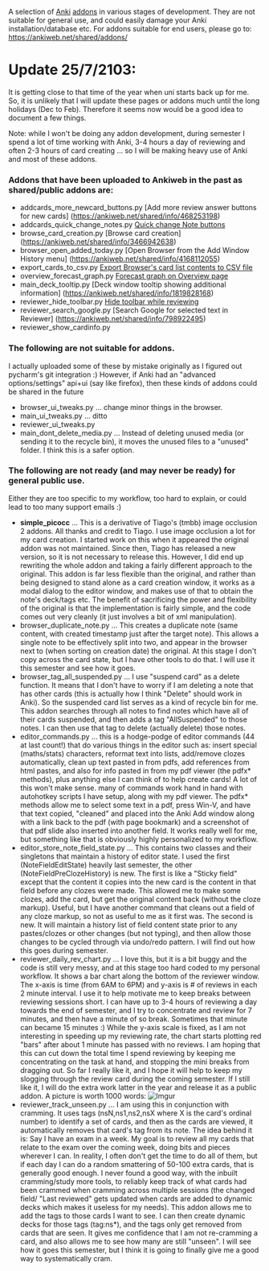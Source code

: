 A selection of [Anki](http://ankisrs.net/) [addons](https://ankiweb.net/shared/addons/) in various stages of development.
They are not suitable for general use, and could easily damage your Anki installation/database etc.
For addons suitable for end users, please go to: https://ankiweb.net/shared/addons/

Update 25/7/2103:
===============
It is getting close to that time of the year when uni starts back up for me. So, it is unlikely that I will update these pages or addons much until the long holidays (Dec to Feb). Therefore it seems now would be a good idea to document a few things.

Note: while I won't be doing any addon development, during semester I spend a lot of time working with Anki, 3-4 hours a day of reviewing and often 2-3 hours of card creating ... so I will be making heavy use of Anki and most of these addons.

### Addons that have been uploaded to Ankiweb in the past as shared/public addons are:

- addcards_more_newcard_buttons.py [Add more review answer buttons for new cards] (https://ankiweb.net/shared/info/468253198)
- addcards_quick_change_notes.py [Quick change Note buttons](https://ankiweb.net/shared/info/1720844055)
- browse_card_creation.py [Browse card creation] (https://ankiweb.net/shared/info/3466942638)
- browser_open_added_today.py [Open Browser from the Add Window History menu] (https://ankiweb.net/shared/info/4168112055)
- export_cards_to_csv.py [Export Browser's card list contents to CSV file](https://ankiweb.net/shared/info/1822267896)
- overview_forecast_graph.py [Forecast graph on Overview page](https://ankiweb.net/shared/info/4219926982)
- main_deck_tooltip.py [Deck window tooltip showing additional information] (https://ankiweb.net/shared/info/1819828168)
- reviewer_hide_toolbar.py [Hide toolbar while reviewing](https://ankiweb.net/shared/info/2244807260)
- reviewer_search_google.py [Search Google for selected text in Reviewer] (https://ankiweb.net/shared/info/798922495)
- reviewer_show_cardinfo.py

### The following are not suitable for addons.
 I actually uploaded some of these by mistake originally as I figured out pycharm's git integration :) However, if Anki had an "advanced options/settings" api+ui (say like firefox), then these kinds of addons could be shared in the future

- browser_ui_tweaks.py  ... change minor things in the browser.
- main_ui_tweaks.py ... ditto
- reviewer_ui_tweaks.py
- main_dont_delete_media.py ... Instead of deleting unused media (or sending it to the recycle bin), it moves the unused files to a "unused" folder. I think this is a safer option.


### The following are not ready (and may never be ready) for general public use.

Either they are too specific to my workflow, too hard to explain, or could lead to too many support emails :)

- **simple_picocc** ... This is a derivative of Tiago's (tmbb) image occlusion 2 addons. All thanks and credit to Tiago. I use image occlusion a lot for my card creation. I started work on this when it appeared the original addon was not maintained. Since then, Tiago has released a new version, so it is not necessary to release this. However, I did end up rewriting the whole addon and taking a fairly different approach to the original. This addon is far less flexible than the original, and rather than being designed to stand alone as a card creation window, it works as a modal dialog to the editor window, and makes use of that to obtain the note's deck/tags etc. The benefit of sacrificing the power and flexibility of the original is that the implementation is fairly simple, and the code comes out very cleanly (it just involves a bit of xml manipulation).
- browser_duplicate_note.py ... This creates a duplicate note (same content, with created timestamp just after the target note). This allows a single note to be effectively split into two, and appear in the browser next to (when sorting on creation date) the original. At this stage I don't copy across the card state, but I have other tools to do that. I will use it this semester and see how it goes.
- browser_tag_all_suspended.py ... I use "suspend card" as a delete function. It means that I don't have to worry if I am deleting a note that has other cards (this is actually how I think "Delete" should work in Anki). So the suspended card list serves as a kind of recycle bin for me. This addon searches through all notes to find notes which have all of their cards suspended, and then adds a tag "AllSuspended" to those notes. I can then use that tag to delete (actually delete) those notes.
- editor_commands.py ... this is a hodge-podge of editor commands (44 at last count!) that do various things in the editor such as: insert special (maths/stats) characters, reformat text into lists, add/remove clozes automatically, clean up text pasted in from pdfs, add references from html pastes, and also for info pasted in from my pdf viewer (the pdfx* methods), plus anything else I can think of to help create cards! A lot of this won't make sense. many of commands work hand in hand with autohotkey scripts I have setup, along with my pdf viewer. The pdfx* methods allow me to select some text in a pdf, press Win-V, and have that text copied, "cleaned" and placed into the Anki Add window along with a link back to the pdf (with page bookmark) and a screenshot of that pdf slide also inserted into another field. It works really well for me, but something like that is obviously highly personalized to my workflow.
- editor_store_note_field_state.py ... This contains two classes and their singletons that maintain a history of editor state. I used the first (NoteFieldEditState) heavily last semester, the other (NoteFieldPreClozeHistory) is new. The first is like a "Sticky field" except that the content it copies into the new card is the content in that field before any clozes were made. This allowed me to make some clozes, add the card, but get the original content back (without the cloze markup). Useful, but I have another command that cleans out a field of any cloze markup, so not as useful to me as it first was. The second is new. It will maintain a history list of field content state prior to any pastes/clozes or other changes (but not typing), and then allow those changes to be cycled through via undo/redo pattern. I will find out how this goes during semester.
- reviewer_daily_rev_chart.py ... I love this, but it is a bit buggy and the code is still very messy, and at this stage too hard coded to my personal workflow. It shows a bar chart along the bottom of the reviewer window. The x-axis is time (from 6AM to 6PM) and y-axis is # of reviews in each 2 minute interval. I use it to help motivate me to keep breaks between  reviewing sessions short. I can have up to 3-4 hours of reviewing a day towards the end of semester, and I try to concentrate and review for 7 minutes, and then have a minute of so break. Sometimes that minute can became 15 minutes :) While the y-axis scale is fixed, as I am not interesting in speeding up my reviewing rate, the chart starts plotting red "bars" after about 1 minute has passed with no reviews. I am hoping that this can cut down the total time I spend reviewing by keeping me concentrating on the task at hand, and stopping the mini breaks from dragging out. So far I really like it, and I hope it will help to keep my slogging through the review card during the coming semester. If I still like it, I will do the extra work latter in the year and release it as a public addon. A picture is worth 1000 words:
![Imgur](http://i.imgur.com/T8ZZOxr.png)
- reviewer_track_unseen.py ... I am using this in conjunction with cramming. It uses tags (nsN,ns1,ns2,nsX where X is the card's ordinal number) to identify a set of cards, and then as the cards are viewed, it automatically removes that card's tag from its note. The idea behind it is: Say I have an exam in a week. My goal is to review all my cards that relate to the exam over the coming week, doing bits and pieces wherever I can. In reality, I often don't get the time to do all of them, but if each day I can do a random smattering of 50-100 extra cards, that is generally good enough. I never found a good way, with the inbuilt cramming/study more tools, to reliably keep track of what cards had been crammed when cramming across multiple sessions (the changed field/ "Last reviewed" gets updated when cards are added to dynamic decks which makes it useless for my needs). This addon allows me to add the tags to those cards I want to see. I can then create dynamic decks for those tags (tag:ns*), and the tags only get removed from cards that are seen. It gives me confidence that I am not re-cramming a card, and also allows me to see how many are still "unseen". I will see how it goes this semester, but I think it is going to finally give me a good way to systematically cram.


